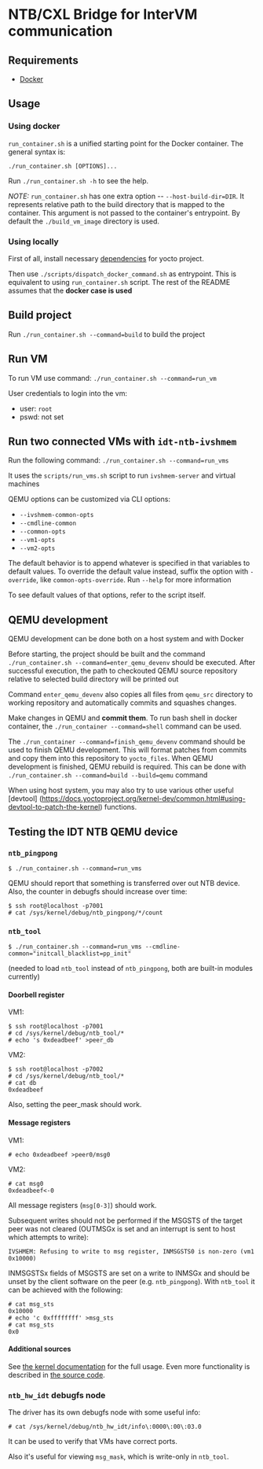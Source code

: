 # NTB/CXL Bridge for InterVM communication

## Requirements
- [Docker](https://docs.docker.com/engine/install/)

## Usage

### Using docker

`run_container.sh` is a unified starting point for the Docker container.
The general syntax is:
```
./run_container.sh [OPTIONS]...
```
Run `./run_container.sh -h` to see the help.

*NOTE:* `run_container.sh` has one extra option -- `--host-build-dir=DIR`.
It represents relative path to the build directory that is mapped to the
container. This argument is not passed to the container's entrypoint. By
default the `./build_vm_image` directory is used.

### Using locally

First of all, install necessary [dependencies](https://docs.yoctoproject.org/brief-yoctoprojectqs/index.html#build-host-packages)
for yocto project.

Then use `./scripts/dispatch_docker_command.sh` as entrypoint. This is
equivalent to using `run_container.sh` script. The rest of the README assumes
that the **docker case is used**

## Build project

Run `./run_container.sh --command=build` to build the project

## Run VM

To run VM use command: `./run_container.sh --command=run_vm`

User credentials to login into the vm:
- user: ```root```
- pswd: not set

## Run two connected VMs with `idt-ntb-ivshmem`

Run the following command: `./run_container.sh --command=run_vms`

It uses the `scripts/run_vms.sh` script to run `ivshmem-server` and virtual machines

QEMU options can be customized via CLI options:
- `--ivshmem-common-opts`
- `--cmdline-common`
- `--common-opts`
- `--vm1-opts`
- `--vm2-opts`

The default behavior is to append whatever is specified in that variables
to default values.
To override the default value instead, suffix the option with `-override`,
like `common-opts-override`. Run `--help` for more information

To see default values of that options, refer to the script itself.

## QEMU development

QEMU development can be done both on a host system and with Docker

Before starting, the project should be built and the command
`./run_container.sh --command=enter_qemu_devenv` should be executed.
After successful execution, the path to checkouted QEMU source repository
relative to selected build directory will be printed out

Command `enter_qemu_devenv` also copies all files from `qemu_src` directory
to working repository and automatically commits and squashes changes.

Make changes in QEMU and **commit them**. To run bash shell in docker container,
the `./run_container --command=shell` command can be used.

The `./run_container --command=finish_qemu_devenv` command should be used to
finish QEMU development. This will format patches from commits and copy them
into this repository to `yocto_files`. When QEMU development is finished,
QEMU rebuild is required. This can be done with
`./run_container.sh --command=build --build=qemu` command

When using host system, you may also try to use various other useful [devtool]
(https://docs.yoctoproject.org/kernel-dev/common.html#using-devtool-to-patch-the-kernel)
functions.

## Testing the IDT NTB QEMU device

### `ntb_pingpong`

```ShellSession
$ ./run_container.sh --command=run_vms
```
QEMU should report that something is transferred over out NTB device.
Also, the counter in debugfs should increase over time:
```ShellSession
$ ssh root@localhost -p7001
# cat /sys/kernel/debug/ntb_pingpong/*/count
```

### `ntb_tool`

```ShellSession
$ ./run_container.sh --command=run_vms --cmdline-common="initcall_blacklist=pp_init"
```
(needed to load `ntb_tool` instead of `ntb_pingpong`, both are built-in modules currently)

#### Doorbell register

VM1:
```ShellSession
$ ssh root@localhost -p7001
# cd /sys/kernel/debug/ntb_tool/*
# echo 's 0xdeadbeef' >peer_db
```

VM2:
```ShellSession
$ ssh root@localhost -p7002
# cd /sys/kernel/debug/ntb_tool/*
# cat db
0xdeadbeef
```

Also, setting the peer_mask should work.

#### Message registers

VM1:
```ShellSession
# echo 0xdeadbeef >peer0/msg0
```

VM2:
```ShellSession
# cat msg0
0xdeadbeef<-0
```

All message registers (`msg[0-3]`) should work.

Subsequent writes should not be performed if the MSGSTS of the target peer
was not cleared (OUTMSGx is set and an interrupt is sent to host which
attempts to write):

```
IVSHMEM: Refusing to write to msg register, INMSGSTS0 is non-zero (vm1 0x10000)
```

INMSGSTSx fields of MSGSTS are set on a write to INMSGx
and should be unset by the client software on the peer (e.g. `ntb_pingpong`).
With `ntb_tool` it can be achieved with the following:
```ShellSession
# cat msg_sts
0x10000
# echo 'c 0xffffffff' >msg_sts
# cat msg_sts
0x0
```

#### Additional sources

See [the kernel documentation](
https://docs.kernel.org/driver-api/ntb.html#ntb-tool-test-client-ntb-tool)
for the full usage.
Even more functionality is described in [the source code](
https://elixir.bootlin.com/linux/v6.1.50/source/drivers/ntb/test/ntb_tool.c#L54).

### `ntb_hw_idt` debugfs node

The driver has its own debugfs node with some useful info:
```ShellSession
# cat /sys/kernel/debug/ntb_hw_idt/info\:0000\:00\:03.0
```

It can be used to verify that VMs have correct ports.

Also it's useful for viewing `msg_mask`, which is write-only in `ntb_tool`.
